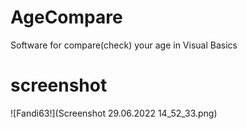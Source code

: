 # AgeCompare
Software for compare(check) your age in Visual Basics
# screenshot
![Fandi63!](Screenshot 29.06.2022 14_52_33.png)
